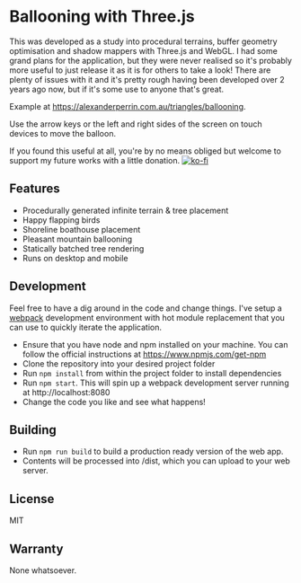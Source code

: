 # Ballooning with Three.js
This was developed as a study into procedural terrains, buffer geometry optimisation and shadow mappers with Three.js and WebGL.
I had some grand plans for the application, but they were never realised so it's probably more useful to just release it as it is for others to take a look!
There are plenty of issues with it and it's pretty rough having been developed over 2 years ago now, but if it's some use to anyone that's great.

Example at https://alexanderperrin.com.au/triangles/ballooning.

Use the arrow keys or the left and right sides of the screen on touch devices to move the balloon.

If you found this useful at all, you're by no means obliged but welcome to support my future works with a little donation.
[![ko-fi](https://www.ko-fi.com/img/donate_sm.png)](https://ko-fi.com/G2G3QDVJ)

## Features
- Procedurally generated infinite terrain & tree placement
- Happy flapping birds
- Shoreline boathouse placement
- Pleasant mountain ballooning
- Statically batched tree rendering
- Runs on desktop and mobile

## Development
Feel free to have a dig around in the code and change things. I've setup a [webpack](https://webpack.js.org/) development environment with hot module replacement that you can use to quickly iterate the application.
- Ensure that you have node and npm installed on your machine. You can follow the official instructions at https://www.npmjs.com/get-npm
- Clone the repository into your desired project folder
- Run `npm install` from within the project folder to install dependencies
- Run `npm start`. This will spin up a webpack development server running at http://localhost:8080
- Change the code you like and see what happens!

## Building
- Run `npm run build` to build a production ready version of the web app.
- Contents will be processed into /dist, which you can upload to your web server.

## License
MIT

## Warranty
None whatsoever.
